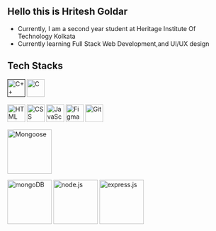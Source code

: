 ## Hello this is Hritesh Goldar

- Currently, I am a second year student at Heritage Institute Of Technology Kolkata
- Currently learning Full Stack Web Development,and UI/UX design

## Tech Stacks
<a href=""><img src="https://upload.wikimedia.org/wikipedia/commons/thumb/1/18/ISO_C%2B%2B_Logo.svg/180px-ISO_C%2B%2B_Logo.svg.png" alt="C++" width="40"/></a>
<a href="https://en.wikipedia.org/wiki/C_(programming_language)"><img src="https://img.icons8.com/stickers/344/c--v1.png" alt="C" width="40"/></a>

<a href="https://html.com"><img src="https://img.icons8.com/color/344/html-5--v1.png" alt="HTML" width="40"/></a>
<a href="https://developer.mozilla.org/en-US/docs/Web/CSS"><img src="https://img.icons8.com/color/344/css3.png" alt="CSS" width="40"/></a>
<a href="https://www.javascript.com"><img src="https://img.icons8.com/color/344/javascript.png" alt="JavaScript" width="40"/></a>
<a href="https://www.figma.com"><img src="https://img.icons8.com/color/344/figma--v1.png" alt="Figma" width="40"/></a>
<a href="https://git-scm.com"><img src="https://img.icons8.com/color/344/git.png" alt="Git" width="40"/></a>

<a href="https://mongoosejs.com/"><img src="https://mongoosejs.com/docs/images/mongoose5_62x30_transparent.png" alt="Mongoose" width="100"/></a>

<a href="https://www.mongodb.com/"><img src="https://webassets.mongodb.com/_com_assets/cms/mongodb_logo1-76twgcu2dm.png" alt="mongoDB"  width="100"/></a>
<a href="https://nodejs.org/en/"><img src="https://upload.wikimedia.org/wikipedia/commons/thumb/d/d9/Node.js_logo.svg/590px-Node.js_logo.svg.png" alt="node.js"  width="100"/></a>
<a href="https://expressjs.com/"><img src="https://encrypted-tbn0.gstatic.com/images?q=tbn:ANd9GcQC3K-0hD8O4jYTq08n2QRjl5JCQaiVMXB5vHlxmDIfRE5e-vbD1bGg5GB5trDgEar29OU&usqp=CAU" alt="express.js"  width="100"/></a>

